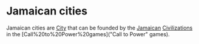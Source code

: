 # Jamaican cities

Jamaican cities are [City](cities) that can be founded by the [Jamaican](Jamaican) [Civilizations](civilization) in the [Call%20to%20Power%20games]("Call to Power" games).